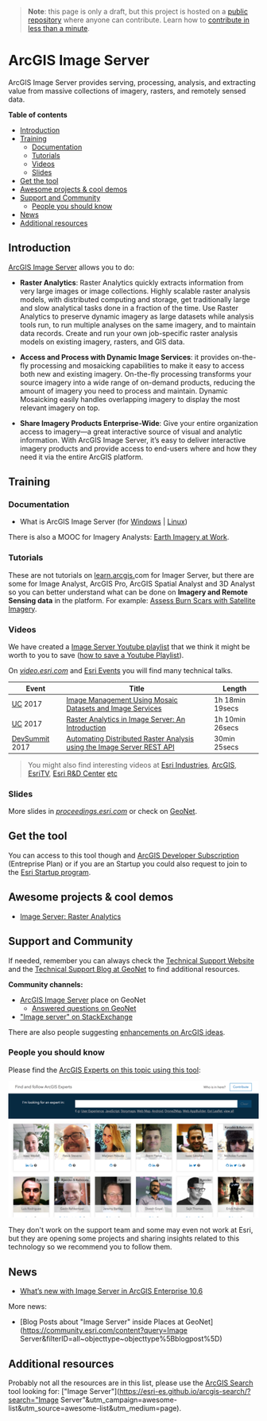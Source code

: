> **Note**: this page is only a draft, but this project is hosted on a [public repository](https://github.com/hhkaos/awesome-arcgis) where anyone can contribute. Learn how to [contribute in less than a minute](https://github.com/hhkaos/awesome-arcgis/blob/master/CONTRIBUTING.md#contributions).

# ArcGIS Image Server
ArcGIS Image Server provides serving, processing, analysis, and extracting value from massive collections of imagery, rasters, and remotely sensed data.


<!-- START doctoc generated TOC please keep comment here to allow auto update -->
<!-- DON'T EDIT THIS SECTION, INSTEAD RE-RUN doctoc TO UPDATE -->
**Table of contents**

- [Introduction](#introduction)
- [Training](#training)
  - [Documentation](#documentation)
  - [Tutorials](#tutorials)
  - [Videos](#videos)
  - [Slides](#slides)
- [Get the tool](#get-the-tool)
- [Awesome projects & cool demos](#awesome-projects--cool-demos)
- [Support and Community](#support-and-community)
  - [People you should know](#people-you-should-know)
- [News](#news)
- [Additional resources](#additional-resources)

<!-- END doctoc generated TOC please keep comment here to allow auto update -->

## Introduction

[ArcGIS Image Server](http://www.esri.com/arcgis/products/image-server) allows you to do:

* **Raster Analytics**: Raster Analytics quickly extracts information from very large images or image collections. Highly scalable raster analysis models, with distributed computing and storage, get traditionally large and slow analytical tasks done in a fraction of the time. Use Raster Analytics to preserve dynamic imagery as large datasets while analysis tools run, to run multiple analyses on the same imagery, and to maintain data records. Create and run your own job-specific raster analysis models on existing imagery, rasters, and GIS data.

* **Access and Process with Dynamic Image Services**: it provides on-the-fly processing and mosaicking capabilities to make it easy to access both new and existing imagery. On-the-fly processing transforms your source imagery into a wide range of on-demand products, reducing the amount of imagery you need to process and maintain. Dynamic Mosaicking easily handles overlapping imagery to display the most relevant imagery on top.

* **Share Imagery Products Enterprise-Wide**: Give your entire organization access to imagery—a great interactive source of visual and analytic information. With ArcGIS Image Server, it’s easy to deliver interactive imagery products and provide access to end-users where and how they need it via the entire ArcGIS platform.

## Training

### Documentation

* What is ArcGIS Image Server (for [Windows]((http://server.arcgis.com/en/server/latest/get-started/windows/what-is-arcgis-image-server-.htm)) | [Linux](http://server.arcgis.com/en/server/latest/get-started/linux/what-is-arcgis-image-server-.htm))


There is also a MOOC for Imagery Analysts: [Earth Imagery at Work](https://www.esri.com/training/catalog/57aba196cbc441087e0d2395/earth-imagery-at-work/).

### Tutorials

These are not tutorials on [learn.arcgis.](https://www.esri.com/training/catalog/57aba196cbc441087e0d2395/earth-imagery-at-work/)com for Imager Server, but there are some for Image Analyst, ArcGIS Pro, ArcGIS Spatial Analyst and 3D Analyst so you can better understand what can be done on **Imagery and Remote Sensing data** in the platform. For example: [Assess Burn Scars with Satellite Imagery](https://learn.arcgis.com/en/projects/assess-burn-scars-with-satellite-imagery/).

### Videos

We have created a [Image Server Youtube playlist](https://www.youtube.com/playlist?list=PLahIW2YFPQd6gBA7tNQ1ULVmEtEU32hmS) that we think it might be worth to you to save ([how to save a Youtube Playlist](../../../../../assets/SavePlaylist.gif)).

On [*video.esri.com*](https://www.esri.com/videos/search?q=%22image%20server%22#?sortby=recent) and [Esri Events](https://www.youtube.com/channel/UC_yE3TatdZKAXvt_TzGJ6mw/search?query=%22image+server%22) you will find many technical talks.

|Event|Title|Length|
|---|---|---|
|[UC](http://www.esri.com/about/events/uc) 2017|[Image Management Using Mosaic Datasets and Image Services](https://www.youtube.com/watch?v=kPfgxeQZd3s)| 1h 18min 19secs|
|[UC](http://www.esri.com/about/events/uc) 2017|[Raster Analytics in Image Server: An Introduction](https://www.youtube.com/watch?v=FyAzbWbHHgg&t=71s&index=2&list=PLahIW2YFPQd6gBA7tNQ1ULVmEtEU32hmS)|1h 10min 26secs
|[DevSummit](http://www.esri.com/events/devsummit) 2017|[Automating Distributed Raster Analysis using the Image Server REST API](https://www.youtube.com/watch?v=zFgYrOfC0w8&index=6&list=PLahIW2YFPQd6gBA7tNQ1ULVmEtEU32hmS)|30min 25secs


> You might also find interesting videos at [Esri Industries](https://www.youtube.com/channel/UCZTiOg3n0pqUDSatq7mS2PA/search?query=%22imager+server%22), [ArcGIS](https://www.youtube.com/channel/UCgGDPs8cte-VLJbgpaK4GPw/search?query=%22image+server%22), [EsriTV](https://www.youtube.com/user/esritv/search?query=%22image+server%22), [Esri R&D Center](https://www.youtube.com/user/esripdx/search?query=%22image+server%22) [etc](https://esri-es.github.io/awesome-arcgis/esri/#youtube-channels)

### Slides

More slides in [*proceedings.esri.com*](https://www.google.es/search?ei=eZXgWudZpe3oBISku4AH&q=site%3Aproceedings.esri.com+%22image+server%22) or check on [GeoNet](https://community.esri.com/content?query=%22image+server%22&filterID=all~objecttype~objecttype%5Bdocument%5D).

## Get the tool

You can access to this tool though and [ArcGIS Developer Subscription](https://developers.arcgis.com/pricing/) (Entreprise Plan) or if you are an Startup you could also request to join to the [Esri Startup program](../../../../../esri//partners/programs/startup-program/README.md).

## Awesome projects & cool demos

* [Image Server: Raster Analytics](https://www.youtube.com/watch?v=zPEsVTYUe0g&list=PLahIW2YFPQd6gBA7tNQ1ULVmEtEU32hmS&index=4)

## Support and Community

If needed, remember you can always check the [Technical Support Website](https://support.esri.com/en) and the [Technical Support Blog at GeoNet](https://community.esri.com/groups/technical-support/blog/tags#/) to find additional resources.

**Community channels:**

* [ArcGIS Image Server](https://community.esri.com/community/gis/enterprise-gis/arcgis-image-server) place on GeoNet
    * [Answered questions on GeoNet](https://community.esri.com/community/gis/enterprise-gis/arcgis-image-server/content?filterID=contentstatus%5Bpublished%5D~objecttype~thread%5Bquestions%5D~thread%5Banswered%5D)
* ["Image server" on StackExchange](https://gis.stackexchange.com/search?q=%22image+server%22)

There are also people suggesting [enhancements on ArcGIS ideas](https://community.esri.com/search.jspa?q=%22image+server%22&place=%2Fplaces%2F478947&depth=ALL).

### People you should know

Please find the [ArcGIS Experts on this topic using this tool](https://esri-es.github.io/arcgis-experts/?topic=image%20server):

[![ArcGIS Experts Tool Screenshot](https://github.com/esri-es/arcgis-experts/blob/master/assets/imgs/arcgis-experts-tool.png?raw=true)](https://esri-es.github.io/arcgis-experts/?topic=image%20server)

They don't work on the support team and some may even not work at Esri,
but they are opening some projects and sharing insights related to this
technology so we recommend you to follow them.

## News

* [What’s new with Image Server in ArcGIS Enterprise 10.6](https://www.esri.com/arcgis-blog/products/arcgis-enterprise/announcements/whats-new-with-image-server-in-arcgis-enterprise-10-6/)

More news:

* [Blog Posts about "Image Server" inside Places at GeoNet](https://community.esri.com/content?query=Image Server&filterID=all~objecttype~objecttype%5Bblogpost%5D)

## Additional resources

Probably not all the resources are in this list, please use the [ArcGIS Search](https://esri-es.github.io/arcgis-search/) tool looking for: ["Image Server"](https://esri-es.github.io/arcgis-search/?search="Image Server"&utm_campaign=awesome-list&utm_source=awesome-list&utm_medium=page).

